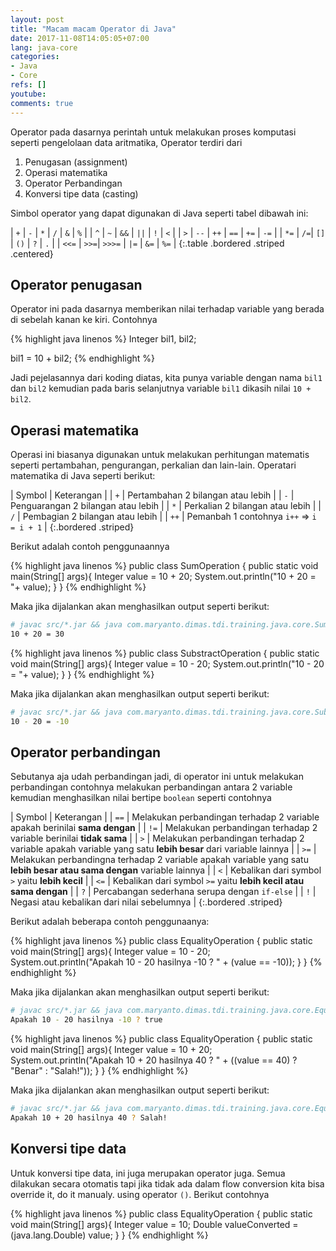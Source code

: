 ```yaml
---
layout: post
title: "Macam macam Operator di Java"
date: 2017-11-08T14:05:05+07:00
lang: java-core
categories:
- Java
- Core
refs: []
youtube: 
comments: true
---
```


Operator pada dasarnya perintah untuk melakukan proses komputasi seperti pengelolaan data aritmatika, Operator terdiri dari 
1. Penugasan (assignment)
2. Operasi matematika
3. Operator Perbandingan
4. Konversi tipe data (casting)

Simbol operator yang dapat digunakan di Java seperti tabel dibawah ini:

| `+` | `-` | `*` | `/` | `&` | `%` |
| `^` | `~` | `&&` | `||` | `!` | `<` |
| `>` | `--` | `++` | `==` | `+=` | `-=` |
| `*=` | `/=`|  `[]` | `()` | `?` | `.` |
| `<<=` | `>>=`|  `>>>=` | `|=` | `&=` | `%=` |
{:.table .bordered .striped .centered}


## Operator penugasan

Operator ini pada dasarnya memberikan nilai terhadap variable yang berada di sebelah kanan ke kiri. Contohnya

{% highlight java linenos %}
Integer bil1, bil2;

bil1 = 10 + bil2;
{% endhighlight %}

Jadi pejelasannya dari koding diatas, kita punya variable dengan nama `bil1` dan `bil2` kemudian pada baris selanjutnya variable `bil1` dikasih nilai `10 + bil2`.

## Operasi matematika

Operasi ini biasanya digunakan untuk melakukan perhitungan matematis seperti pertambahan, pengurangan, perkalian dan lain-lain. Operatari matematika di Java seperti berikut:

| Symbol | Keterangan |
| `+` | Pertambahan 2 bilangan atau lebih |
| `-` | Penguarangan 2 bilangan atau lebih |
| `*` | Perkalian 2 bilangan atau lebih |
| `/` | Pembagian 2 bilangan atau lebih | 
| `++` | Pemanbah 1 contohnya `i++` => `i = i + 1` |
{:.bordered .striped} 

Berikut adalah contoh penggunaannya

{% highlight java linenos %}
public class SumOperation {
    public static void main(String[] args){
        Integer value = 10 + 20;
        System.out.println("10 + 20 = "+ value);
    }
}
{% endhighlight %}

Maka jika dijalankan akan menghasilkan output seperti berikut:

```sh
# javac src/*.jar && java com.maryanto.dimas.tdi.training.java.core.SumOperation
10 + 20 = 30
```

{% highlight java linenos %}
public class SubstractOperation {
    public static void main(String[] args){
        Integer value = 10 - 20;
        System.out.println("10 - 20 = "+ value);
    }
}
{% endhighlight %}

Maka jika dijalankan akan menghasilkan output seperti berikut:

```sh
# javac src/*.jar && java com.maryanto.dimas.tdi.training.java.core.SubstractOperation
10 - 20 = -10
```

## Operator perbandingan

Sebutanya aja udah perbandingan jadi, di operator ini untuk melakukan perbandingan contohnya melakukan perbandingan antara 2 variable kemudian menghasilkan nilai bertipe `boolean` seperti contohnya

| Symbol | Keterangan |
| `==` | Melakukan perbandingan terhadap 2 variable apakah berinilai **sama dengan** |
| `!=` | Melakukan perbandingan terhadap 2 variable berinilai **tidak sama** |
| `>` | Melakukan perbandingan terhadap 2 variable apakah variable yang satu **lebih besar** dari variable lainnya |
| `>=` | Melakukan perbandingna terhadap 2 variable apakah variable yang satu **lebih besar atau sama dengan** variable lainnya |
| `<` | Kebalikan dari symbol `>` yaitu **lebih kecil** |
| `<=` | Kebalikan dari symbol `>=` yaitu **lebih kecil atau sama dengan** |
| `?` | Percabangan sederhana serupa dengan `if-else` |
| `!` | Negasi atau kebalikan dari nilai sebelumnya |
{:.bordered .striped}

Berikut adalah beberapa contoh penggunaanya:

{% highlight java linenos %}
public class EqualityOperation {
    public static void main(String[] args){
        Integer value = 10 - 20;
        System.out.println("Apakah 10 - 20 hasilnya -10 ? " + (value == -10));
    }
}
{% endhighlight %}

Maka jika dijalankan akan menghasilkan output seperti berikut:

```sh
# javac src/*.jar && java com.maryanto.dimas.tdi.training.java.core.EqualityOperation
Apakah 10 - 20 hasilnya -10 ? true
```

{% highlight java linenos %}
public class EqualityOperation {
    public static void main(String[] args){
        Integer value = 10 + 20;
        System.out.println("Apakah 10 + 20 hasilnya 40 ? " + ((value == 40) ? "Benar" : "Salah!"));
    }
}
{% endhighlight %}

Maka jika dijalankan akan menghasilkan output seperti berikut:

```sh
# javac src/*.jar && java com.maryanto.dimas.tdi.training.java.core.EqualityOperation
Apakah 10 + 20 hasilnya 40 ? Salah!
```

## Konversi tipe data

Untuk konversi tipe data, ini juga merupakan operator juga. Semua dilakukan secara otomatis tapi jika tidak ada dalam flow conversion kita bisa override it, do it manualy. using operator `()`. Berikut contohnya

{% highlight java linenos %}
public class EqualityOperation {
    public static void main(String[] args){
        Integer value = 10;
        Double valueConverted =(java.lang.Double) value;
    }
}
{% endhighlight %}